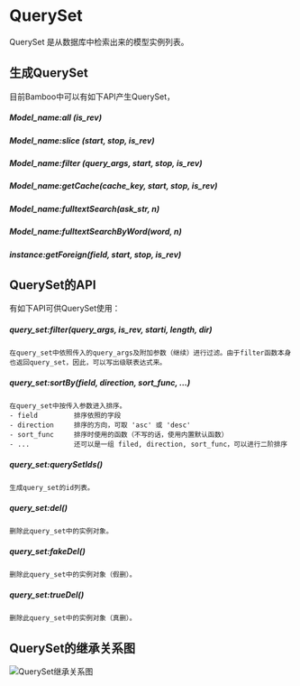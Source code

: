 # QuerySet

QuerySet 是从数据库中检索出来的模型实例列表。

## 生成QuerySet
目前Bamboo中可以有如下API产生QuerySet，

##### Model_name:all (is_rev)

##### Model_name:slice (start, stop, is_rev)

##### Model_name:filter (query_args, start, stop, is_rev)

##### Model_name:getCache(cache_key, start, stop, is_rev)

##### Model_name:fulltextSearch(ask_str, n)

##### Model_name:fulltextSearchByWord(word, n)

##### instance:getForeign(field, start, stop, is_rev)

## QuerySet的API
有如下API可供QuerySet使用：

##### query_set:filter(query_args, is_rev, starti, length, dir)

	在query_set中依照传入的query_args及附加参数（继续）进行过滤。由于filter函数本身也返回query_set，因此，可以写出级联表达式来。

##### query_set:sortBy(field, direction, sort_func, ...)

	在query_set中按传入参数进入排序。
	- field			排序依照的字段
	- direction		排序的方向，可取 'asc' 或 'desc'
	- sort_func		排序时使用的函数（不写的话，使用内置默认函数）
	- ...			还可以是一组 filed, direction, sort_func，可以进行二阶排序

##### query_set:querySetIds()

	生成query_set的id列表。

##### query_set:del()

	删除此query_set中的实例对象。

##### query_set:fakeDel()

	删除此query_set中的实例对象（假删）。

##### query_set:trueDel()

	删除此query_set中的实例对象（真删）。

## QuerySet的继承关系图

![QuerySet继承关系图](/daogangtang/bamboo_doc_cn/blob/master/images/query_set.png?raw=true)
